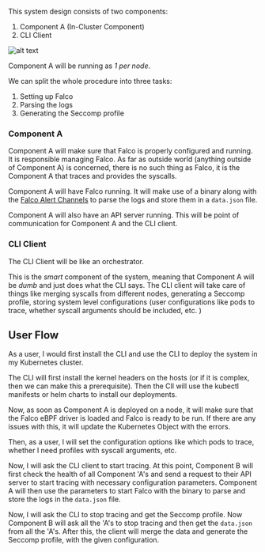 
This system design consists of two components: 
1. Component A (In-Cluster Component)
2. CLI Client


![alt text](https://github.com/kubevirt/k8s-seccomp-generator/blob/main/docs/DeploymentPlan.png?raw=true)

Component A will be running as _1 per node_. 

We can split the whole procedure into three tasks:
1. Setting up Falco
2. Parsing the logs
3. Generating the Seccomp profile

### Component A

Component A will make sure that Falco is properly configured and running. It is responsible managing Falco. As far as outside world (anything outside of Component A) is concerned, there is no such thing as Falco, it is the Component A that traces and provides the syscalls. 

Component A will have Falco running. It will make use of a binary along with the [Falco Alert Channels](https://falco.org/docs/alerts/channels/) to parse the logs and store them in a `data.json` file. 

Component A will also have an API server running. This will be point of communication for Component A and the CLI client.

### CLI Client

The CLI Client will be like an orchestrator.

This is the _smart_ component of the system, meaning that Component A will be _dumb_ and just does what the CLI says. The CLI client will take care of things like merging syscalls from different nodes, generating a Seccomp profile, storing system level configurations (user configurations like pods to trace, whether syscall arguments should be included, etc. )

## User Flow

As a user, I would first install the CLI and use the CLI to deploy the system in my Kubernetes cluster. 

The CLI will first install the kernel headers on the hosts (or if it is complex, then we can make this a prerequisite). Then the ClI will use the kubectl manifests or helm charts to install our deployments.

Now, as soon as Component A is deployed on a node, it will make sure that the Falco eBPF driver is loaded and Falco is ready to be run. If there are any issues with this, it will update the Kubernetes Object with the errors.

Then, as a user, I will set the configuration options like which pods to trace, whether I need profiles with syscall arguments, etc.

Now, I will ask the CLI client to start tracing. At this point, Component B will first check the health of all Component 'A's and send a request to their API server to start tracing with necessary configuration parameters. 
Component A will then use the parameters to start Falco with the binary to parse and store the logs in the `data.json` file. 

Now, I will ask the CLI to stop tracing and get the Seccomp profile. Now Component B will ask all the 'A's to stop tracing and then get the `data.json` from all the 'A's. After this, the client will merge the data and generate the Seccomp profile, with the given configuration.

